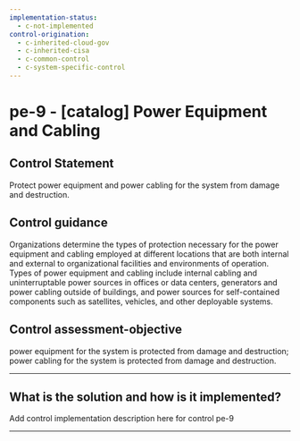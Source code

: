 ```yaml
---
implementation-status:
  - c-not-implemented
control-origination:
  - c-inherited-cloud-gov
  - c-inherited-cisa
  - c-common-control
  - c-system-specific-control
---
```


# pe-9 - \[catalog\] Power Equipment and Cabling

## Control Statement

Protect power equipment and power cabling for the system from damage and destruction.

## Control guidance

Organizations determine the types of protection necessary for the power equipment and cabling employed at different locations that are both internal and external to organizational facilities and environments of operation. Types of power equipment and cabling include internal cabling and uninterruptable power sources in offices or data centers, generators and power cabling outside of buildings, and power sources for self-contained components such as satellites, vehicles, and other deployable systems.

## Control assessment-objective

power equipment for the system is protected from damage and destruction;
power cabling for the system is protected from damage and destruction.

______________________________________________________________________

## What is the solution and how is it implemented?

Add control implementation description here for control pe-9

______________________________________________________________________
